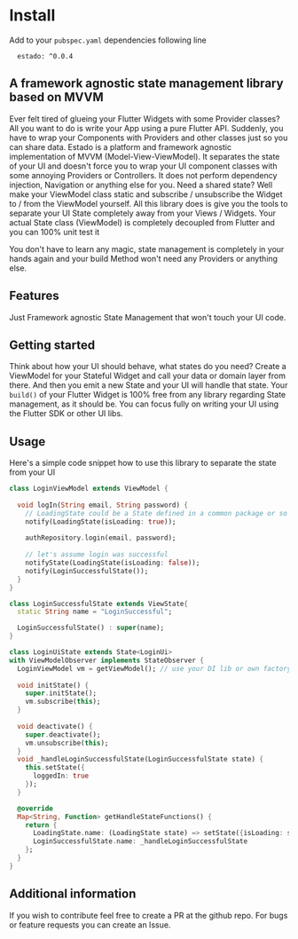 # Install
Add to your `pubspec.yaml` dependencies following line
```
  estado: ^0.0.4
```

## A framework agnostic state management library based on MVVM
Ever felt tired of glueing your Flutter Widgets with some Provider classes? All you want to do is
write your App using a pure Flutter API. Suddenly, you have to wrap your Components with Providers
and other classes just so you can share data. Estado is a platform and framework agnostic
implementation of MVVM (Model-View-ViewModel). It separates the state of your UI and doesn't force
you to wrap your UI component classes with some annoying Providers or Controllers. It does not
perform dependency injection, Navigation or anything else for you. Need a shared state? Well make
your ViewModel class static and subscribe / unsubscribe the Widget to / from the ViewModel yourself.
All this library does is give you the tools to separate your UI State completely away from your
Views / Widgets. Your actual State class (ViewModel) is completely decoupled from Flutter and you
can 100% unit test it

You don't have to learn any magic, state management is completely in your hands again and
your build Method won't need any Providers or anything else. 


## Features

Just Framework agnostic State Management that won't touch your UI code.

## Getting started

Think about how your UI should behave, what states do you need?
Create a ViewModel for your Stateful Widget and call your data or domain layer from there.
And then you emit a new State and your UI will handle that state. Your `build()` of your Flutter
Widget is 100% free from any library regarding State management, as it should be. You can focus
fully on writing your UI using the Flutter SDK or other UI libs.

## Usage

Here's a simple code snippet how to use this library to separate the state from your UI
```dart
class LoginViewModel extends ViewModel {
  
  void logIn(String email, String password) {
    // LoadingState could be a State defined in a common package or so
    notify(LoadingState(isLoading: true));
    
    authRepository.login(email, password);
    
    // let's assume login was successful
    notifyState(LoadingState(isLoading: false));
    notify(LoginSuccessfulState());
  }
}

class LoginSuccessfulState extends ViewState{
  static String name = "LoginSuccessful";

  LoginSuccessfulState() : super(name);
}

class LoginUiState extends State<LoginUi> 
with ViewModelObserver implements StateObserver {
  LoginViewModel vm = getViewModel(); // use your DI lib or own factory, its up to you
  
  void initState() {
    super.initState();
    vm.subscribe(this);
  }
  
  void deactivate() {
    super.deactivate();
    vm.unsubscribe(this);
  }
  void _handleLoginSuccessfulState(LoginSuccessfulState state) {
    this.setState({
      loggedIn: true
    });
  }

  @override
  Map<String, Function> getHandleStateFunctions() {
    return {
      LoadingState.name: (LoadingState state) => setState({isLoading: state.isLoading}),
      LoginSuccessfulState.name: _handleLoginSuccessfulState
    };
  }
}
```

## Additional information

If you wish to contribute feel free to create a PR at the github repo. For bugs or feature requests
you can create an Issue.

